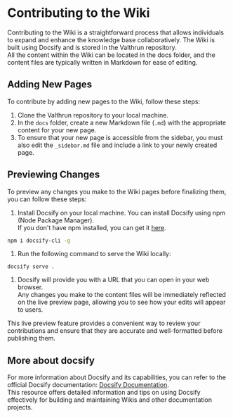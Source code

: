 # Contributing to the Wiki
Contributing to the Wiki is a straightforward process that allows individuals to expand and enhance the knowledge base collaboratively. 
The Wiki is built using Docsify and is stored in the Valthrun repository.  
All the content within the Wiki can be located in the docs folder,
and the content files are typically written in Markdown for ease of editing.

## Adding New Pages
To contribute by adding new pages to the Wiki, follow these steps:

1. Clone the Valthrun repository to your local machine.
2. In the `docs` folder, create a new Markdown file (`.md`) with the appropriate content for your new page.
3. To ensure that your new page is accessible from the sidebar, you must also edit the `_sidebar.md` file and include a link to your newly created page.
  

## Previewing Changes
To preview any changes you make to the Wiki pages before finalizing them, you can follow these steps:

1. Install Docsify on your local machine. You can install Docsify using npm (Node Package Manager).  
If you don't have npm installed, you can get it [here](https://www.npmjs.com/).
```bash
npm i docsify-cli -g
```

1. Run the following command to serve the Wiki locally:
```
docsify serve .
```

1. Docsify will provide you with a URL that you can open in your web browser.   
Any changes you make to the content files will be immediately reflected on the live preview page, 
allowing you to see how your edits will appear to users.

This live preview feature provides a convenient way to review your
contributions and ensure that they are accurate and well-formatted before publishing them.
  

## More about docsify
For more information about Docsify and its capabilities, you can refer to the official Docsify documentation: [Docsify Documentation](https://docsify.js.org/#/).  
This resource offers detailed information and tips on using Docsify effectively for
building and maintaining Wikis and other documentation projects.
